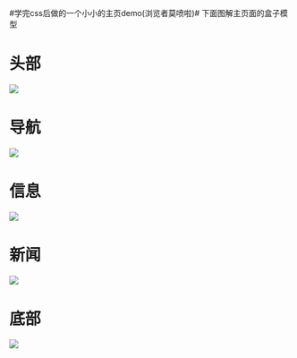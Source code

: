 #学完css后做的一个小小的主页demo(浏览者莫喷啦)#
下面图解主页面的盒子模型
# 头部 #
![](http://i.imgur.com/5WiCkPZ.png)

# 导航 #
![](http://i.imgur.com/gjy98s9.png)

# 信息 #
![](http://i.imgur.com/khMXcD9.png)
# 新闻 #
![](http://i.imgur.com/KJN9Kfw.png)

# 底部 #
![](http://i.imgur.com/ZiqoQCq.png)